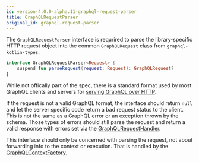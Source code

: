 ```yaml
---
id: version-4.0.0-alpha.11-graphql-request-parser
title: GraphQLRequestParser
original_id: graphql-request-parser
---
```


The `GraphQLRequestParser` interface is requrired to parse the library-specific HTTP request object into the common `GraphQLRequest` class from `graphql-kotlin-types`.

```kotlin
interface GraphQLRequestParser<Request> {
    suspend fun parseRequest(request: Request): GraphQLRequest?
}
```

While not offically part of the spec, there is a standard format used by most GraphQL clients and servers for [serving GraphQL over HTTP](https://graphql.org/learn/serving-over-http/).

If the request is not a valid GraphQL format, the interface should return `null` and let the server specific code return a bad request status to the client.
This is not the same as a GraphQL error or an exception thrown by the schema.
Those types of errors should still parse the request and return a valid response with errors set via the [GraphQLRequestHandler](./graphql-request-handler.md).

This interface should only be concerned with parsing the request, not about forwarding info to the context or execution.
That is handled by the [GraphQLContextFactory](./graphql-context-factory.md).
